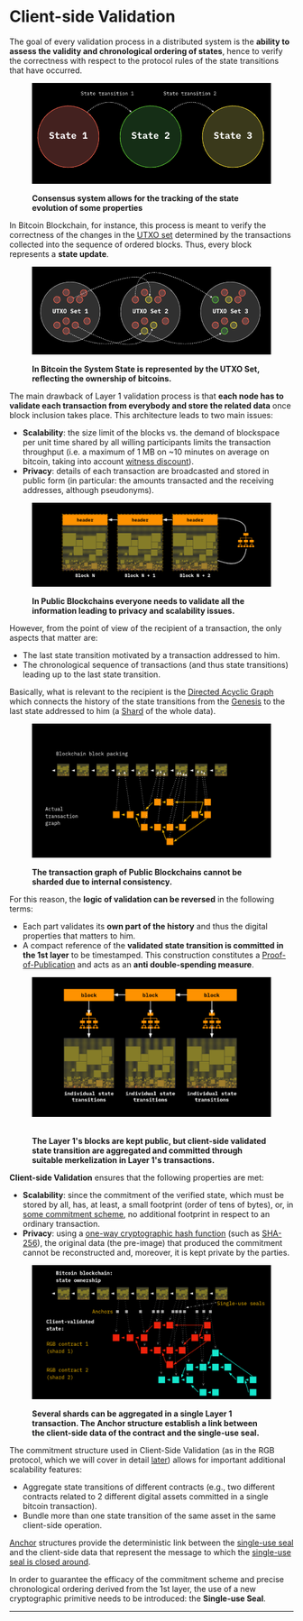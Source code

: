 # Client-side Validation

The goal of every validation process in a distributed system is the **ability to assess the validity and chronological ordering of states**, hence to verify the correctness with respect to the protocol rules of the state transitions that have occurred.

<figure><img src="../.gitbook/assets/state-passages.png" alt=""><figcaption><p><strong>Consensus system allows for the tracking of the state evolution of some properties</strong></p></figcaption></figure>

In Bitcoin Blockchain, for instance, this process is meant to verify the correctness of the changes in the [UTXO set](https://en.wikipedia.org/wiki/Unspent\_transaction\_output) determined by the transactions collected into the sequence of ordered blocks. Thus, every block represents a **state update**.

<figure><img src="../.gitbook/assets/utxo-set-1.png" alt=""><figcaption><p><strong>In Bitcoin the System State is represented by the UTXO Set, reflecting the ownership of bitcoins.</strong></p></figcaption></figure>

The main drawback of Layer 1 validation process is that **each node has to validate each transaction from everybody and store the related data** once block inclusion takes place. This architecture leads to two main issues:

* **Scalability**: the size limit of the blocks vs. the demand of blockspace per unit time shared by all willing participants limits the transaction throughput (i.e. a maximum of 1 MB on \~10 minutes on average on bitcoin, taking into account [witness discount](https://en.bitcoin.it/wiki/Segregated\_Witness)).
* **Privacy**: details of each transaction are broadcasted and stored in public form (in particular: the amounts transacted and the receiving addresses, although pseudonyms).

<figure><img src="../.gitbook/assets/blockchain-1.png" alt=""><figcaption><p><strong>In Public Blockchains everyone needs to validate all the information leading to privacy and scalability issues.</strong></p></figcaption></figure>

However, from the point of view of the recipient of a transaction, the only aspects that matter are:

* The last state transition motivated by a transaction addressed to him.
* The chronological sequence of transactions (and thus state transitions) leading up to the last state transition.

Basically, what is relevant to the recipient is the [Directed Acyclic Graph](../annexes/glossary.md#directed-acyclic-graph-dag) which connects the history of the state transitions from the [Genesis](../annexes/glossary.md#genesis) to the last state addressed to him (a [Shard](../annexes/glossary.md#shard) of the whole data).

<figure><img src="../.gitbook/assets/transaction-graph-1.png" alt=""><figcaption><p><strong>The transaction graph of Public Blockchains cannot be sharded due to internal consistency.</strong></p></figcaption></figure>

For this reason, the **logic of validation can be reversed** in the following terms:

* Each part validates its **own part of the history** and thus the digital properties that matters to him.
* A compact reference of the **validated state transition is committed in the 1st layer** to be timestamped. This construction constitutes a [Proof-of-Publication](https://petertodd.org/2017/scalable-single-use-seal-asset-transfer) and acts as an **anti double-spending measure**.

<figure><img src="../.gitbook/assets/csv-blocks-1.png" alt=""><figcaption><p><br><strong>The Layer 1's blocks are kept public, but client-side validated state transition are aggregated and committed through suitable merkelization in Layer 1's transactions.</strong></p></figcaption></figure>

**Client-side Validation** ensures that the following properties are met:

* **Scalability**: since the commitment of the verified state, which must be stored by all, has, at least, a small footprint (order of tens of bytes), or, in [some commitment scheme](../commitment-layer/deterministic-bitcoin-commitments-dbc/tapret.md), no additional footprint in respect to an ordinary transaction.
* **Privacy**: using a [one-way cryptographic hash function](https://en.wikipedia.org/wiki/Cryptographic\_hash\_function) (such as [SHA-256](https://en.wikipedia.org/wiki/SHA-2)), the original data (the pre-image) that produced the commitment cannot be reconstructed and, moreover, it is kept private by the parties.

<figure><img src="../.gitbook/assets/csv-shard-1.png" alt=""><figcaption><p><strong>Several shards can be aggregated in a single Layer 1 transaction. The Anchor structure establish a link between the client-side data of the contract and the single-use seal.</strong> </p></figcaption></figure>

The commitment structure used in Client-Side Validation (as in the RGB protocol, which we will cover in detail [later](../commitment-layer/commitment-schemes.md)) allows for important additional scalability features:

* Aggregate state transitions of different contracts (e.g., two different contracts related to 2 different digital assets committed in a single bitcoin transaction).
* Bundle more than one state transition of the same asset in the same client-side operation.

[Anchor](../commitment-layer/anchors.md) structures provide the deterministic link between the [single-use seal](single-use-seals.md) and the client-side data that represent the message to which the [single-use seal is closed around](single-use-seals.md#seal-closing). &#x20;

In order to guarantee the efficacy of the commitment scheme and precise chronological ordering derived from the 1st layer, the use of a new cryptographic primitive needs to be introduced: the **Single-use Seal**.

***

